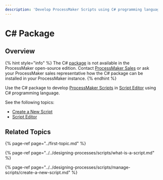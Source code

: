 ```yaml
---
description: 'Develop ProcessMaker Scripts using C# programming language.'
---
```


# C\# Package

## Overview

{% hint style="info" %}
The C\# [package](../first-topic.md) is not available in the ProcessMaker open-source edition. Contact [ProcessMaker Sales](https://www.processmaker.com/contact/) or ask your ProcessMaker sales representative how the C\# package can be installed in your ProcessMaker instance.
{% endhint %}

Use the C\# package to develop [ProcessMaker Scripts](../../designing-processes/scripts/what-is-a-script.md) in [Script Editor](../../designing-processes/scripts/script-editor.md) using C\# programming language.

See the following topics:

* [Create a New Script](../../designing-processes/scripts/manage-scripts/create-a-new-script.md#create-a-new-processmaker-script)
* [Script Editor](../../designing-processes/scripts/script-editor.md)

## Related Topics

{% page-ref page="../first-topic.md" %}

{% page-ref page="../../designing-processes/scripts/what-is-a-script.md" %}

{% page-ref page="../../designing-processes/scripts/manage-scripts/create-a-new-script.md" %}

